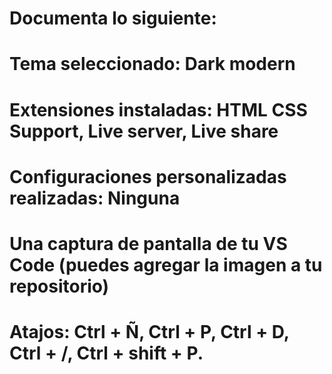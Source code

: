 # Documenta lo siguiente:
# Tema seleccionado: Dark modern
# Extensiones instaladas: HTML CSS Support, Live server, Live share
# Configuraciones personalizadas realizadas: Ninguna
# Una captura de pantalla de tu VS Code (puedes agregar la imagen a tu repositorio)
# Atajos: Ctrl + Ñ, Ctrl + P, Ctrl + D, Ctrl + /, Ctrl + shift + P.